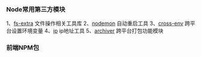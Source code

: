 ### Node常用第三方模块
1、[fs-extra](https://github.com/jprichardson/node-fs-extra) 文件操作相关工具库
2、[nodemon](https://github.com/remy/nodemon) 自动重启工具
3、[cross-env](https://github.com/kentcdodds/cross-env) 跨平台设置环境变量
4、[ip](https://github.com/indutny/node-ip) ip地址工具
5、[archiver](https://github.com/archiverjs/node-archiver) 跨平台打包功能模块

### 前端NPM包
